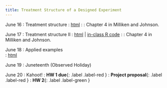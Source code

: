 ```yaml
---
title: Treatment Structure of a Designed Experiment
---
```


June 16
: Treatment structure
  : [html](https://stat720.github.io/summer2025/notes/the-treatment-structure.html)
: [](#)
  : Chapter 4 in Milliken and Johnson. 

June 17
: Treatment structure II
  : [html](https://stat720.github.io/summer2025/notes/what-you-ask-of-a-designed-experiment.html)  | [in-class R code](../scripts/06172025_trt_inclass.Rmd)
: [](#)
  : Chapter 4 in Milliken and Johnson. 

June 18
: Applied examples  
  : [html](https://stat720.github.io/summer2025/notes/applied-examples.html)

June 19
: Juneteenth (Observed Holiday)  

June 20
: Kahoot!
  : **HW 1 due**{: .label .label-red }
  : **Project proposal**{: .label .label-red }
  : **HW 2**{: .label .label-green }